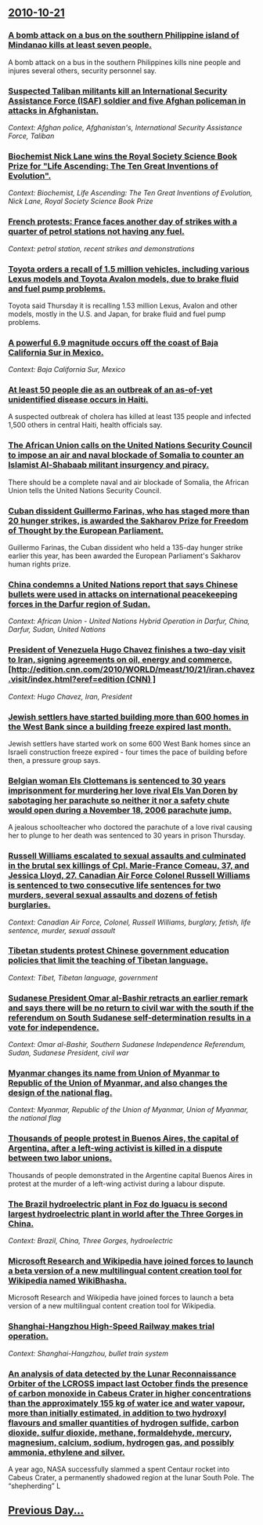 ## [2010-10-21](/news/2010/10/21/index.md)

### [A bomb attack on a bus on the southern Philippine island of Mindanao kills at least seven people. ](/news/2010/10/21/a-bomb-attack-on-a-bus-on-the-southern-philippine-island-of-mindanao-kills-at-least-seven-people.md)
A bomb attack on a bus in the southern Philippines kills nine people and injures several others, security personnel say.

### [Suspected Taliban militants kill an International Security Assistance Force (ISAF) soldier and five Afghan policeman in attacks in Afghanistan. ](/news/2010/10/21/suspected-taliban-militants-kill-an-international-security-assistance-force-isaf-soldier-and-five-afghan-policeman-in-attacks-in-afghanist.md)
_Context: Afghan police, Afghanistan's, International Security Assistance Force, Taliban_

### [Biochemist Nick Lane wins the Royal Society Science Book Prize for "Life Ascending: The Ten Great Inventions of Evolution". ](/news/2010/10/21/biochemist-nick-lane-wins-the-royal-society-science-book-prize-for-life-ascending-the-ten-great-inventions-of-evolution.md)
_Context: Biochemist, Life Ascending: The Ten Great Inventions of Evolution, Nick Lane, Royal Society Science Book Prize_

### [French protests: France faces another day of strikes with a quarter of petrol stations not having any fuel. ](/news/2010/10/21/french-protests-france-faces-another-day-of-strikes-with-a-quarter-of-petrol-stations-not-having-any-fuel.md)
_Context: petrol station, recent strikes and demonstrations_

### [Toyota orders a recall of 1.5 million vehicles, including various Lexus models and Toyota Avalon models, due to brake fluid and fuel pump problems. ](/news/2010/10/21/toyota-orders-a-recall-of-1-5-million-vehicles-including-various-lexus-models-and-toyota-avalon-models-due-to-brake-fluid-and-fuel-pump-pr.md)
Toyota said Thursday it is recalling 1.53 million Lexus, Avalon and other models, mostly in the U.S. and Japan, for brake fluid and fuel pump problems.

### [A powerful 6.9 magnitude occurs off the coast of Baja California Sur in Mexico. ](/news/2010/10/21/a-powerful-6-9-magnitude-occurs-off-the-coast-of-baja-california-sur-in-mexico.md)
_Context: Baja California Sur, Mexico_

### [At least 50 people die as an outbreak of an as-of-yet unidentified disease occurs in Haiti. ](/news/2010/10/21/at-least-50-people-die-as-an-outbreak-of-an-as-of-yet-unidentified-disease-occurs-in-haiti.md)
A suspected outbreak of cholera has killed at least 135 people and infected 1,500 others in central Haiti, health officials say.

### [The African Union calls on the United Nations Security Council to impose an air and naval blockade of Somalia to counter an Islamist Al-Shabaab militant insurgency and piracy. ](/news/2010/10/21/the-african-union-calls-on-the-united-nations-security-council-to-impose-an-air-and-naval-blockade-of-somalia-to-counter-an-islamist-al-shab.md)
There should be a complete naval and air blockade of Somalia, the African Union tells the United Nations Security Council.

### [Cuban dissident Guillermo Farinas, who has staged more than 20 hunger strikes, is awarded the Sakharov Prize for Freedom of Thought by the European Parliament. ](/news/2010/10/21/cuban-dissident-guillermo-faria-as-who-has-staged-more-than-20-hunger-strikes-is-awarded-the-sakharov-prize-for-freedom-of-thought-by-the.md)
Guillermo Farinas, the Cuban dissident who held a 135-day hunger strike earlier this year, has been awarded the European Parliament&#039;s Sakharov human rights prize.

### [China condemns a United Nations report that says Chinese bullets were used in attacks on international peacekeeping forces in the Darfur region of Sudan. ](/news/2010/10/21/china-condemns-a-united-nations-report-that-says-chinese-bullets-were-used-in-attacks-on-international-peacekeeping-forces-in-the-darfur-reg.md)
_Context: African Union - United Nations Hybrid Operation in Darfur, China, Darfur, Sudan, United Nations_

### [President of Venezuela Hugo Chavez finishes a two-day visit to Iran, signing agreements on oil, energy and commerce. [http://edition.cnn.com/2010/WORLD/meast/10/21/iran.chavez.visit/index.html?eref=edition (CNN) ]](/news/2010/10/21/president-of-venezuela-hugo-cha-vez-finishes-a-two-day-visit-to-iran-signing-agreements-on-oil-energy-and-commerce-http-edition-cnn-co.md)
_Context: Hugo Chavez, Iran, President_

### [Jewish settlers have started building more than 600 homes in the West Bank since a building freeze expired last month. ](/news/2010/10/21/jewish-settlers-have-started-building-more-than-600-homes-in-the-west-bank-since-a-building-freeze-expired-last-month.md)
Jewish settlers have started work on some 600 West Bank homes since an Israeli construction freeze expired - four times the pace of building before then, a pressure group says.

### [Belgian woman Els Clottemans is sentenced to 30 years imprisonment for murdering her love rival Els Van Doren by sabotaging her parachute so neither it nor a safety chute would open during a November 18, 2006 parachute jump. ](/news/2010/10/21/belgian-woman-els-clottemans-is-sentenced-to-30-years-imprisonment-for-murdering-her-love-rival-els-van-doren-by-sabotaging-her-parachute-so.md)
A jealous schoolteacher who doctored the parachute of a love rival causing her to plunge to her death was sentenced to 30 years in prison Thursday.

### [Russell Williams escalated to sexual assaults and culminated in the brutal sex killings of Cpl. Marie-France Comeau, 37, and Jessica Lloyd, 27. Canadian Air Force Colonel Russell Williams is sentenced to two consecutive life sentences for two murders, several sexual assaults and dozens of fetish burglaries. ](/news/2010/10/21/russell-williams-escalated-to-sexual-assaults-and-culminated-in-the-brutal-sex-killings-of-cpl-marie-france-comeau-37-and-jessica-lloyd.md)
_Context: Canadian Air Force, Colonel, Russell Williams, burglary, fetish, life sentence, murder, sexual assault_

### [Tibetan students protest Chinese government education policies that limit the teaching of Tibetan language. ](/news/2010/10/21/tibetan-students-protest-chinese-government-education-policies-that-limit-the-teaching-of-tibetan-language.md)
_Context: Tibet, Tibetan language, government_

### [Sudanese President Omar al-Bashir retracts an earlier remark and says there will be no return to civil war with the south if the referendum on South Sudanese self-determination results in a vote for independence.](/news/2010/10/21/sudanese-president-omar-al-bashir-retracts-an-earlier-remark-and-says-there-will-be-no-return-to-civil-war-with-the-south-if-the-referendum.md)
_Context: Omar al-Bashir, Southern Sudanese Independence Referendum, Sudan, Sudanese President, civil war_

### [Myanmar changes its name from Union of Myanmar to Republic of the Union of Myanmar, and also changes the design of the national flag. ](/news/2010/10/21/myanmar-changes-its-name-from-union-of-myanmar-to-republic-of-the-union-of-myanmar-and-also-changes-the-design-of-the-national-flag.md)
_Context: Myanmar, Republic of the Union of Myanmar, Union of Myanmar, the national flag_

### [Thousands of people protest in Buenos Aires, the capital of Argentina, after a left-wing activist is killed in a dispute between two labor unions. ](/news/2010/10/21/thousands-of-people-protest-in-buenos-aires-the-capital-of-argentina-after-a-left-wing-activist-is-killed-in-a-dispute-between-two-labor-u.md)
Thousands of people demonstrated in the Argentine capital Buenos Aires in protest at the murder of a left-wing activist during a labour dispute.

### [The Brazil hydroelectric plant in Foz do Iguacu is second largest hydroelectric plant in world after the Three Gorges in China. ](/news/2010/10/21/the-brazil-hydroelectric-plant-in-foz-do-iguacu-is-second-largest-hydroelectric-plant-in-world-after-the-three-gorges-in-china.md)
_Context: Brazil, China, Three Gorges, hydroelectric_

### [Microsoft Research and Wikipedia have joined forces to launch a beta version of a new multilingual content creation tool for Wikipedia named WikiBhasha. ](/news/2010/10/21/microsoft-research-and-wikipedia-have-joined-forces-to-launch-a-beta-version-of-a-new-multilingual-content-creation-tool-for-wikipedia-named.md)
Microsoft Research and Wikipedia have joined forces to launch a beta version of a new multilingual content creation tool for Wikipedia.

### [Shanghai-Hangzhou High-Speed Railway makes trial operation. ](/news/2010/10/21/shanghai-hangzhou-high-speed-railway-makes-trial-operation.md)
_Context: Shanghai-Hangzhou, bullet train system_

### [An analysis of data detected by the Lunar Reconnaissance Orbiter of the LCROSS impact last October finds the presence of carbon monoxide in Cabeus Crater in higher concentrations than the approximately 155 kg of water ice and water vapour, more than initially estimated, in addition to two hydroxyl flavours and smaller quantities of hydrogen sulfide, carbon dioxide, sulfur dioxide, methane, formaldehyde, mercury, magnesium, calcium, sodium, hydrogen gas, and possibly ammonia, ethylene and silver. ](/news/2010/10/21/an-analysis-of-data-detected-by-the-lunar-reconnaissance-orbiter-of-the-lcross-impact-last-october-finds-the-presence-of-carbon-monoxide-in.md)
A year ago, NASA successfully slammed a spent Centaur rocket into Cabeus Crater, a permanently shadowed region at the lunar South Pole. The “shepherding” L

## [Previous Day...](/news/2010/10/20/index.md)

